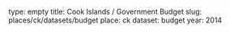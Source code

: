 type: empty
title: Cook Islands / Government Budget
slug: places/ck/datasets/budget
place: ck
dataset: budget
year: 2014
